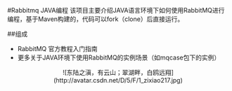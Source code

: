 #Rabbitmq JAVA编程
该项目主要介绍JAVA语言环境下如何使用RabbitMQ进行编程，基于Maven构建的，代码可以fork（clone）后直接运行。

##组成
-  RabbitMQ 官方教程入门指南
-  更多关于JAVA环境下使用RabbitMQ的实例场景（如mqcase包下的实例）

<center>![东陆之滇，有云山；翠湖畔，白鸥远翔](http://avatar.csdn.net/D/5/F/1_zixiao217.jpg)</center>
